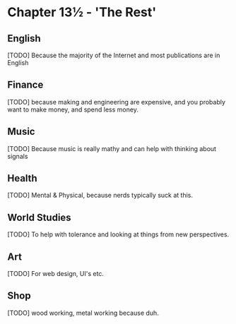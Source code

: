 # Chapter 13½ - 'The Rest'

## English

[TODO] Because the majority of the Internet and most publications are in English

## Finance

[TODO] because making and engineering are expensive, and you probably want to make money, and spend less money.

## Music

[TODO] Because music is really mathy and can help with thinking about signals 

## Health

[TODO] Mental & Physical, because nerds typically suck at this.

## World Studies

[TODO] To help with tolerance and looking at things from new perspectives.

## Art

[TODO] For web design, UI's etc.

## Shop

[TODO] wood working, metal working because duh.